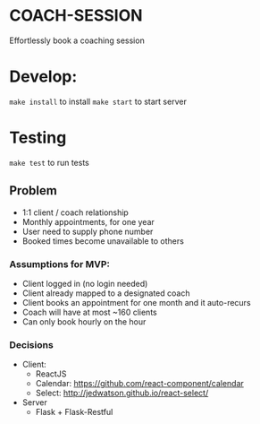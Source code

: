 # COACH-SESSION

Effortlessly book a coaching session

# Develop:
`make install` to install
`make start` to start server

# Testing
`make test` to run tests

## Problem
- 1:1 client / coach relationship
- Monthly appointments, for one year
- User need to supply phone number
- Booked times become unavailable to others

### Assumptions for MVP:
- Client logged in (no login needed)
- Client already mapped to a designated coach
- Client books an appointment for one month and it auto-recurs
- Coach will have at most ~160 clients
- Can only book hourly on the hour

### Decisions
- Client:
  - ReactJS
  - Calendar: https://github.com/react-component/calendar
  - Select: http://jedwatson.github.io/react-select/
- Server
  - Flask + Flask-Restful
